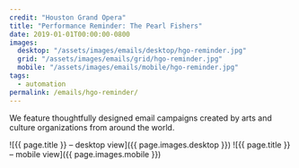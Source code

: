 ```yaml
---
credit: "Houston Grand Opera"
title: "Performance Reminder: The Pearl Fishers"
date: 2019-01-01T00:00:00-0800
images:
  desktop: "/assets/images/emails/desktop/hgo-reminder.jpg"
  grid: "/assets/images/emails/grid/hgo-reminder.jpg"
  mobile: "/assets/images/emails/mobile/hgo-reminder.jpg"
tags:
  - automation
permalink: /emails/hgo-reminder/
---
```

We feature thoughtfully designed email campaigns created by arts and culture organizations from around the world.

![{{ page.title }} – desktop view]({{ page.images.desktop }})
![{{ page.title }} – mobile view]({{ page.images.mobile }})
